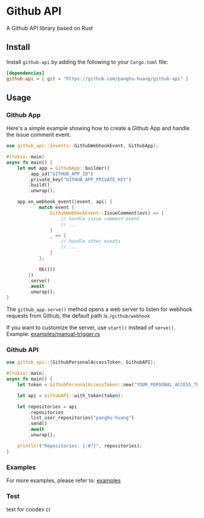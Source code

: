 # Github API

A Github API library based on Rust

## Install

Install `github-api` by adding the following to your `Cargo.toml` file:

```toml
[dependencies]
github-api = { git = "https://github.com/panghu-huang/github-api" }
```

## Usage

### Github App

Here's a simple example showing how to create a Github App and handle the issue comment event.

```rust
use github_api::{events::GithubWebhookEvent, GithubApp};

#[tokio::main]
async fn main() {
    let mut app = GithubApp::builder()
        .app_id("GITHUB_APP_ID")
        .private_key("GITHUB_APP_PRIVATE_KEY")
        .build()
        .unwrap();

    app.on_webhook_event(|event, api| {
            match event {
                GithubWebhookEvent::IssueComment(evt) => {
                    // handle issue comment event
                    // ...
                }
                _ => {
                    // handle other events
                    // ...
                }
            };

            Ok(())
        })
        .serve()
        .await
        .unwrap();
}
```

The `github_app.serve()` method opens a web server to listen for webhook requests from Github, the default path is `/github/webhook`

If you want to customize the server, use `start()` instead of `serve()`. Example: [examples/manual-trigger.rs](./crates/github-api/examples/manual-trigger.rs)

### Github API

```rust
use github_api::{GithubPersonalAccessToken, GithubAPI};

#[tokio::main]
async fn main() {
    let token = GithubPersonalAccessToken::new("YOUR_PERSONAL_ACCESS_TOKEN");

    let api = GithubAPI::with_token(token);

    let repositories = api
        .repositories
        .list_user_repositories("panghu-huang")
        .send()
        .await
        .unwrap();

    println!("Repositories: {:#?}", repositories);
}
```

### Examples

For more examples, please refer to: [examples](./crates/github-api/examples)

### Test

test for coodev ci
